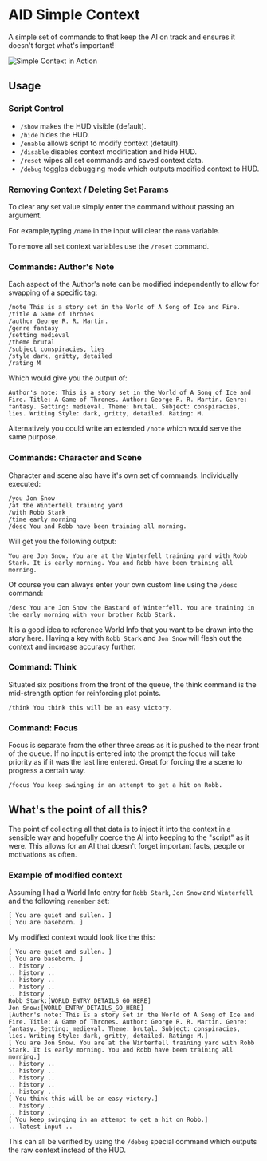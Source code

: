# AID Simple Context
A simple set of commands to that keep the AI on track and ensures it doesn't forget what's important!  

![Simple Context in Action](https://media.discordapp.net/attachments/717764081058185316/818029420769312768/unknown.png?width=1656&height=846)


## Usage

### Script Control

* `/show` makes the HUD visible (default).
* `/hide` hides the HUD.
* `/enable` allows script to modify context (default).
* `/disable` disables context modification and hide HUD.
* `/reset` wipes all set commands and saved context data.
* `/debug` toggles debugging mode which outputs modified context to HUD.



### Removing Context / Deleting Set Params

To clear any set value simply enter the command without passing an argument.

For example,typing `/name` in the input will clear the `name` variable.

To remove all set context variables use the `/reset` command.



### Commands: Author's Note

Each aspect of the Author's note can be modified independently to allow for swapping of a specific tag:

```
/note This is a story set in the World of A Song of Ice and Fire.
/title A Game of Thrones
/author George R. R. Martin.
/genre fantasy
/setting medieval
/theme brutal
/subject conspiracies, lies
/style dark, gritty, detailed
/rating M
```

Which would give you the output of:

```
Author's note: This is a story set in the World of A Song of Ice and Fire. Title: A Game of Thrones. Author: George R. R. Martin. Genre: fantasy. Setting: medieval. Theme: brutal. Subject: conspiracies, lies. Writing Style: dark, gritty, detailed. Rating: M.
```

Alternatively you could write an extended `/note` which would serve the same purpose.



### Commands: Character and Scene

Character and scene also have it's own set of commands.  Individually executed: 

```
/you Jon Snow
/at the Winterfell training yard
/with Robb Stark
/time early morning
/desc You and Robb have been training all morning.
```

Will get you the following output:

```
You are Jon Snow. You are at the Winterfell training yard with Robb Stark. It is early morning. You and Robb have been training all morning.
```

Of course you can always enter your own custom line using the `/desc` command:

```
/desc You are Jon Snow the Bastard of Winterfell. You are training in the early morning with your brother Robb Stark.
```

It is a good idea to reference World Info that you want to be drawn into the story here.  Having a key with `Robb Stark` and `Jon Snow` will flesh out the context and increase accuracy further.



### Command: Think

Situated six positions from the front of the queue, the think command is the mid-strength option for reinforcing plot points.

```
/think You think this will be an easy victory.
```



### Command: Focus

Focus is separate from the other three areas as it is pushed to the near front of the queue.  If no input is entered into the prompt the focus will take priority as if it was the last line entered.  Great for forcing the a scene to progress a certain way.

```
/focus You keep swinging in an attempt to get a hit on Robb.
```



## What's the point of all this?

The point of collecting all that data is to inject it into the context in a sensible way and hopefully coerce the AI into keeping to the "script" as it were.  This allows for an AI that doesn't forget important facts, people or motivations as often.



### Example of modified context

Assuming I had a World Info entry for `Robb Stark`, `Jon Snow` and `Winterfell` and the following `remember` set:

```
[ You are quiet and sullen. ]
[ You are baseborn. ]
```

My modified context would look like the this:

```
[ You are quiet and sullen. ]
[ You are baseborn. ]
.. history ..
.. history ..
.. history ..
.. history ..
.. history ..
Robb Stark:[WORLD_ENTRY_DETAILS_GO_HERE]
Jon Snow:[WORLD_ENTRY_DETAILS_GO_HERE]
[Author's note: This is a story set in the World of A Song of Ice and Fire. Title: A Game of Thrones. Author: George R. R. Martin. Genre: fantasy. Setting: medieval. Theme: brutal. Subject: conspiracies, lies. Writing Style: dark, gritty, detailed. Rating: M.]
[ You are Jon Snow. You are at the Winterfell training yard with Robb Stark. It is early morning. You and Robb have been training all morning.]
.. history ..
.. history ..
.. history ..
.. history ..
.. history ..
[ You think this will be an easy victory.]
.. history ..
.. history ..
[ You keep swinging in an attempt to get a hit on Robb.]
.. latest input ..
```

This can all be verified by using the `/debug` special command which outputs the raw context instead of the HUD.